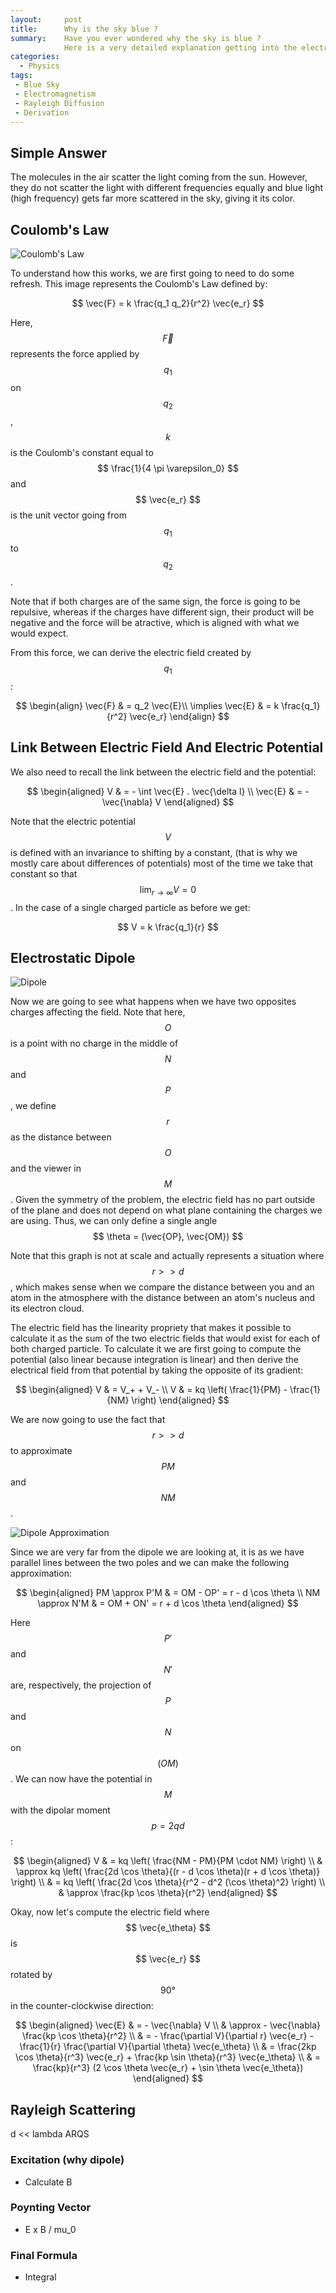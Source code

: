 ```yaml
---
layout:     post
title:      Why is the sky blue ?
summary:    Have you ever wondered why the sky is blue ?
            Here is a very detailed explanation getting into the electromagnetism happening behind the scene.
categories: 
  - Physics
tags:
 - Blue Sky
 - Electromagnetism
 - Rayleigh Diffusion
 - Derivation
---
```



## Simple Answer

The molecules in the air scatter the light coming from the sun.
However, they do not scatter the light with different frequencies equally
and blue light (high frequency) gets far more scattered in the sky, giving it its color.


## Coulomb's Law

![Coulomb's Law](../img/blue-sky/coulombs_law.svg)

To understand how this works, we are first going to need to do some refresh.
This image represents the Coulomb's Law defined by:

$$ \vec{F} = k \frac{q_1 q_2}{r^2} \vec{e_r} $$

Here, $$ \vec{F} $$ represents the force applied by $$ q_1 $$ on $$ q_2 $$, $$ k $$
is the Coulomb's constant equal to $$ \frac{1}{4 \pi \varepsilon_0} $$
and $$ \vec{e_r} $$ is the unit vector going from $$ q_1 $$ to $$ q_2 $$.

Note that if both charges are of the same sign, the force is going to be repulsive,
whereas if the charges have different sign, their product will be negative and the force will be atractive,
which is aligned with what we would expect.

From this force, we can derive the electric field created by $$ q_1 $$:

$$ \begin{align}
  \vec{F} & = q_2 \vec{E}\\
  \implies \vec{E} & = k \frac{q_1}{r^2} \vec{e_r}
\end{align} $$


## Link Between Electric Field And Electric Potential

We also need to recall the link between the electric field and the potential:

$$ \begin{aligned}
  V & = - \int \vec{E} . \vec{\delta l} \\
  \vec{E} & = - \vec{\nabla} V
\end{aligned} $$

Note that the electric potential $$ V $$ is defined with an invariance to shifting by a constant,
(that is why we mostly care about differences of potentials)
most of the time we take that constant so that $$ \lim_{r \to \infty} V = 0 $$.
In the case of a single charged particle as before we get:

$$ V = k \frac{q_1}{r} $$


## Electrostatic Dipole

![Dipole](../img/blue-sky/dipole.svg)

Now we are going to see what happens when we have two opposites charges affecting the field.
Note that here, $$ O $$ is a point with no charge in the middle of $$ N $$ and $$ P $$, 
we define $$ r $$ as the distance between $$ O $$ and the viewer in $$ M $$.
Given the symmetry of the problem, the electric field has no part outside of the plane and does not depend on what plane containing the charges we are using. Thus, we can only define a single angle $$ \theta = (\vec{OP}, \vec{OM}) $$ 

Note that this graph is not at scale and actually represents a situation where $$ r >> d $$,
which makes sense when we compare the distance between you and an atom in the atmosphere with the distance between an atom's nucleus and its electron cloud.

The electric field has the linearity propriety that makes it possible to calculate it as the sum of the two electric fields that would exist for each of both charged particle. To calculate it we are first going to compute the potential (also linear because integration is linear) and then derive the electrical field from that potential by taking the opposite of its gradient:

$$ \begin{aligned}
  V & = V_+ + V_- \\
  V & = kq \left( \frac{1}{PM} - \frac{1}{NM} \right)
\end{aligned} $$

We are now going to use the fact that $$ r >> d $$ to approximate $$ PM $$ and $$ NM $$.

![Dipole Approximation](../img/blue-sky/dipole_approximation.svg)

Since we are very far from the dipole we are looking at, it is as we have parallel lines between the two poles and we can make the following approximation:

$$ \begin{aligned}
  PM \approx P'M & = OM - OP' = r - d \cos \theta \\
  NM \approx N'M & = OM + ON' = r + d \cos \theta
\end{aligned} $$

Here $$ P' $$ and $$ N' $$ are, respectively, the projection of $$ P $$ and $$ N $$ on $$ (OM) $$. We can now have the potential in $$ M $$ with the dipolar moment $$ p = 2qd$$:

$$ \begin{aligned}
  V & = kq \left( \frac{NM - PM}{PM \cdot NM} \right) \\
  & \approx kq \left( \frac{2d \cos \theta}{(r - d \cos \theta)(r + d \cos \theta)} \right) \\
  & = kq \left( \frac{2d \cos \theta}{r^2 - d^2 (\cos \theta)^2} \right) \\
  & \approx \frac{kp \cos \theta}{r^2}
\end{aligned} $$

Okay, now let's compute the electric field where $$ \vec{e_\theta} $$ is $$ \vec{e_r} $$ rotated
by $$ 90° $$ in the counter-clockwise direction:

$$ \begin{aligned}
  \vec{E} & = - \vec{\nabla} V \\
  & \approx - \vec{\nabla} \frac{kp \cos \theta}{r^2} \\
  & = - \frac{\partial V}{\partial r} \vec{e_r} - \frac{1}{r} \frac{\partial V}{\partial \theta} \vec{e_\theta} \\
  & = \frac{2kp \cos \theta}{r^3} \vec{e_r} + \frac{kp \sin \theta}{r^3} \vec{e_\theta} \\
  & = \frac{kp}{r^3} (2 \cos \theta \vec{e_r} + \sin \theta \vec{e_\theta})
\end{aligned} $$


## Rayleigh Scattering
d << lambda
ARQS
### Excitation (why dipole)
- Calculate B
### Poynting Vector
- E x B / mu_0
### Final Formula
- Integral
